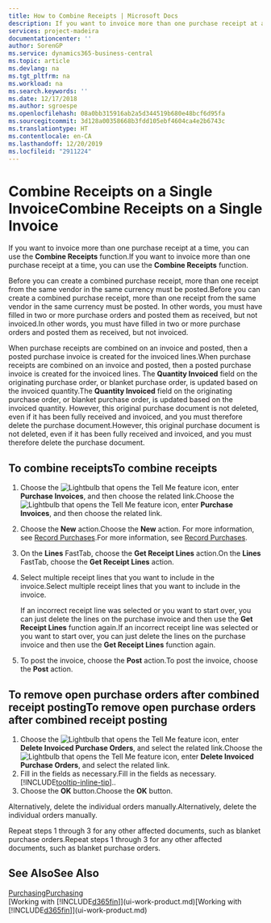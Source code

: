 ```yaml
---
title: How to Combine Receipts | Microsoft Docs
description: If you want to invoice more than one purchase receipt at a time, you can use the Combine Receipts function.
services: project-madeira
documentationcenter: ''
author: SorenGP
ms.service: dynamics365-business-central
ms.topic: article
ms.devlang: na
ms.tgt_pltfrm: na
ms.workload: na
ms.search.keywords: ''
ms.date: 12/17/2018
ms.author: sgroespe
ms.openlocfilehash: 08a0bb315916ab2a5d344519b680e48bcf6d95fa
ms.sourcegitcommit: 3d128a00358668b3fdd105ebf4604ca4e2b6743c
ms.translationtype: HT
ms.contentlocale: en-CA
ms.lasthandoff: 12/20/2019
ms.locfileid: "2911224"
---
```

# <a name="combine-receipts-on-a-single-invoice"></a><span data-ttu-id="6a2b5-103">Combine Receipts on a Single Invoice</span><span class="sxs-lookup"><span data-stu-id="6a2b5-103">Combine Receipts on a Single Invoice</span></span>
<span data-ttu-id="6a2b5-104">If you want to invoice more than one purchase receipt at a time, you can use the **Combine Receipts** function.</span><span class="sxs-lookup"><span data-stu-id="6a2b5-104">If you want to invoice more than one purchase receipt at a time, you can use the **Combine Receipts** function.</span></span>  

<span data-ttu-id="6a2b5-105">Before you can create a combined purchase receipt, more than one receipt from the same vendor in the same currency must be posted.</span><span class="sxs-lookup"><span data-stu-id="6a2b5-105">Before you can create a combined purchase receipt, more than one receipt from the same vendor in the same currency must be posted.</span></span> <span data-ttu-id="6a2b5-106">In other words, you must have filled in two or more purchase orders and posted them as received, but not invoiced.</span><span class="sxs-lookup"><span data-stu-id="6a2b5-106">In other words, you must have filled in two or more purchase orders and posted them as received, but not invoiced.</span></span>  

<span data-ttu-id="6a2b5-107">When purchase receipts are combined on an invoice and posted, then a posted purchase invoice is created for the invoiced lines.</span><span class="sxs-lookup"><span data-stu-id="6a2b5-107">When purchase receipts are combined on an invoice and posted, then a posted purchase invoice is created for the invoiced lines.</span></span> <span data-ttu-id="6a2b5-108">The **Quantity Invoiced** field on the originating purchase order, or blanket purchase order, is updated based on the invoiced quantity.</span><span class="sxs-lookup"><span data-stu-id="6a2b5-108">The **Quantity Invoiced** field on the originating purchase order, or blanket purchase order, is updated based on the invoiced quantity.</span></span> <span data-ttu-id="6a2b5-109">However, this original purchase document is not deleted, even if it has been fully received and invoiced, and you must therefore delete the purchase document.</span><span class="sxs-lookup"><span data-stu-id="6a2b5-109">However, this original purchase document is not deleted, even if it has been fully received and invoiced, and you must therefore delete the purchase document.</span></span>  

## <a name="to-combine-receipts"></a><span data-ttu-id="6a2b5-110">To combine receipts</span><span class="sxs-lookup"><span data-stu-id="6a2b5-110">To combine receipts</span></span>  
1. <span data-ttu-id="6a2b5-111">Choose the ![Lightbulb that opens the Tell Me feature](media/ui-search/search_small.png "Tell me what you want to do") icon, enter **Purchase Invoices**, and then choose the related link.</span><span class="sxs-lookup"><span data-stu-id="6a2b5-111">Choose the ![Lightbulb that opens the Tell Me feature](media/ui-search/search_small.png "Tell me what you want to do") icon, enter **Purchase Invoices**, and then choose the related link.</span></span>  
2. <span data-ttu-id="6a2b5-112">Choose the **New** action.</span><span class="sxs-lookup"><span data-stu-id="6a2b5-112">Choose the **New** action.</span></span> <span data-ttu-id="6a2b5-113">For more information, see [Record Purchases](purchasing-how-record-purchases.md).</span><span class="sxs-lookup"><span data-stu-id="6a2b5-113">For more information, see [Record Purchases](purchasing-how-record-purchases.md).</span></span>  
3. <span data-ttu-id="6a2b5-114">On the **Lines** FastTab, choose the **Get Receipt Lines** action.</span><span class="sxs-lookup"><span data-stu-id="6a2b5-114">On the **Lines** FastTab, choose the **Get Receipt Lines** action.</span></span>  
4. <span data-ttu-id="6a2b5-115">Select multiple receipt lines that you want to include in the invoice.</span><span class="sxs-lookup"><span data-stu-id="6a2b5-115">Select multiple receipt lines that you want to include in the invoice.</span></span>  

    <span data-ttu-id="6a2b5-116">If an incorrect receipt line was selected or you want to start over, you can just delete the lines on the purchase invoice and then use the **Get Receipt Lines** function again.</span><span class="sxs-lookup"><span data-stu-id="6a2b5-116">If an incorrect receipt line was selected or you want to start over, you can just delete the lines on the purchase invoice and then use the **Get Receipt Lines** function again.</span></span>  
5. <span data-ttu-id="6a2b5-117">To post the invoice, choose the **Post** action.</span><span class="sxs-lookup"><span data-stu-id="6a2b5-117">To post the invoice, choose the **Post** action.</span></span>  

## <a name="to-remove-open-purchase-orders-after-combined-receipt-posting"></a><span data-ttu-id="6a2b5-118">To remove open purchase orders after combined receipt posting</span><span class="sxs-lookup"><span data-stu-id="6a2b5-118">To remove open purchase orders after combined receipt posting</span></span>  
1. <span data-ttu-id="6a2b5-119">Choose the ![Lightbulb that opens the Tell Me feature](media/ui-search/search_small.png "Tell me what you want to do") icon, enter **Delete Invoiced Purchase Orders**, and select the related link.</span><span class="sxs-lookup"><span data-stu-id="6a2b5-119">Choose the ![Lightbulb that opens the Tell Me feature](media/ui-search/search_small.png "Tell me what you want to do") icon, enter **Delete Invoiced Purchase Orders**, and select the related link.</span></span>  
2. <span data-ttu-id="6a2b5-120">Fill in the fields as necessary.</span><span class="sxs-lookup"><span data-stu-id="6a2b5-120">Fill in the fields as necessary.</span></span> [!INCLUDE[tooltip-inline-tip](includes/tooltip-inline-tip_md.md)]<span data-ttu-id="6a2b5-121">.</span><span class="sxs-lookup"><span data-stu-id="6a2b5-121">.</span></span>
3. <span data-ttu-id="6a2b5-122">Choose the **OK** button.</span><span class="sxs-lookup"><span data-stu-id="6a2b5-122">Choose the **OK** button.</span></span>  

<span data-ttu-id="6a2b5-123">Alternatively, delete the individual orders manually.</span><span class="sxs-lookup"><span data-stu-id="6a2b5-123">Alternatively, delete the individual orders manually.</span></span>

<span data-ttu-id="6a2b5-124">Repeat steps 1 through 3 for any other affected documents, such as blanket purchase orders.</span><span class="sxs-lookup"><span data-stu-id="6a2b5-124">Repeat steps 1 through 3 for any other affected documents, such as blanket purchase orders.</span></span>

## <a name="see-also"></a><span data-ttu-id="6a2b5-125">See Also</span><span class="sxs-lookup"><span data-stu-id="6a2b5-125">See Also</span></span>  
[<span data-ttu-id="6a2b5-126">Purchasing</span><span class="sxs-lookup"><span data-stu-id="6a2b5-126">Purchasing</span></span>](purchasing-manage-purchasing.md)  
<span data-ttu-id="6a2b5-127">[Working with [!INCLUDE[d365fin](includes/d365fin_md.md)]](ui-work-product.md)</span><span class="sxs-lookup"><span data-stu-id="6a2b5-127">[Working with [!INCLUDE[d365fin](includes/d365fin_md.md)]](ui-work-product.md)</span></span>
